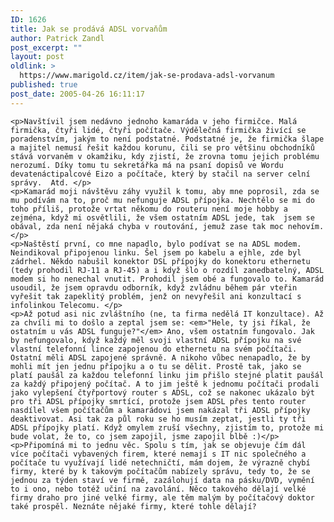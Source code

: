 ```yaml
---
ID: 1626
title: Jak se prodává ADSL vorvaňům
author: Patrick Zandl
post_excerpt: ""
layout: post
oldlink: >
  https://www.marigold.cz/item/jak-se-prodava-adsl-vorvanum
published: true
post_date: 2005-04-26 16:11:17
---
```

	<p>Navštívil jsem nedávno jednoho kamaráda v jeho firmičce. Malá firmička, čtyři lidé, čtyři počítače. Výdělečná firmička živící se poradenstvím, jakým to není podstatné. Podstatné je, že firmička šlape a majitel nemusí řešit každou korunu, čili se pro většinu obchodníků stává vorvaněm v okamžiku, kdy zjistí, že zrovna tomu jejich problému nerozumí. Díky tomu tu sekretářka má na psaní dopisů ve Wordu devatenáctipalcové Eizo a počítače, který by stačil na server celní správy.  Atd. </p>
	<p>Kamarád moji návštěvu záhy využil k tomu, aby mne poprosil, zda se mu podívám na to, proč mu nefunguje ADSL přípojka. Nechtělo se mi do toho příliš, protože vrtat někomu do routeru není moje hobby a zejména, když mi osvětlili, že všem ostatním ADSL jede, tak  jsem se obával, zda není nějaká chyba v routování, jemuž zase tak moc nehovím. </p>
	<p>Naštěstí první, co mne napadlo, bylo podívat se na ADSL modem. Neindikoval připojenou linku. Šel jsem po kabelu a ejhle, zde byl zádrhel. Někdo nabušil konektor DSL přípojky do konektoru ethernetu (tedy prohodil RJ-11 a RJ-45) a i když šlo o rozdíl zanedbatelný, ADSL modem si ho nenechal vnutit. Prohodil jsem obé a fungovalo to. Kamarád usoudil, že jsem opravdu odborník, když zvládnu během pár vteřin vyřešit tak zapeklitý problém, jenž on nevyřešil ani konzultací s infolinkou Telecomu. </p>
	<p>Až potud asi nic zvláštního (ne, ta firma nedělá IT konzultace). Až za chvíli mi to došlo a zeptal jsem se: <em>"Hele, ty jsi říkal, že ostatním u vás ADSL funguje?"</em> Ano, všem ostatním fungovalo. Jak by nefungovalo, když každý měl svoji vlastní ADSL přípojku na své vlastní telefonní lince zapojenou do ethernetu na svém počítači. Ostatní měli ADSL zapojené správně. A nikoho vůbec nenapadlo, že by mohli mít jen jednu přípojku a o tu se dělit. Prostě tak, jako se platí paušál za každou telefonní linku jim přišlo stejné platit paušál za každý připojený počítač. A to jim ještě k jednomu počítači prodali jako vylepšení čtyřportový router s ADSL, což se nakonec ukázalo být pro tři ADSL přípojky smrtící, protože jsem ADSL přes tento router nasdílel všem počítačům a kamarádovi jsem nakázal tři ADSL přípojky deaktivovat. Asi tak za půl roku se ho musím zeptat, jestli ty tři ADSL přípojky platí. Když omylem zruší všechny, zjistím to, protože mi bude volat, že to, co jsem zapojil, jsme zapojil blbě :)</p>
	<p>Připomíná mi to jednu věc. Spolu s tím, jak se objevuje čím dál více počítači vybavených firem, které nemají s IT nic společného a počítače tu využívají lidé netechničtí, mám dojem, že výrazně chybí firmy, které by k takovým počítačům nabízely správu, tedy to, že se jednou za týden staví ve firmě, zazálohují data na pásku/DVD, vymění to i ono, nebo totéž učiní na zavolání. Něco takového dělají velké firmy draho pro jiné velké firmy, ale těm malým by počítačový doktor také prospěl. Neznáte nějaké firmy, které tohle dělají?
</p>